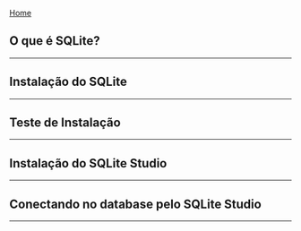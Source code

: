 [Home](Docs/Configuration/README.md)

## O que é SQLite?
---
## Instalação do SQLite
---
## Teste de Instalação
---
## Instalação do SQLite Studio
---
## Conectando no database pelo SQLite Studio
---




